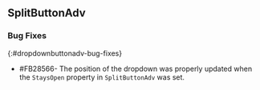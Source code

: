 ##  SplitButtonAdv

### Bug Fixes
{:#dropdownbuttonadv-bug-fixes}

* \#FB28566- The position of the dropdown was properly updated when the `StaysOpen` property in `SplitButtonAdv` was set. 